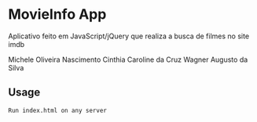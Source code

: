 # MovieInfo App

Aplicativo feito em JavaScript/jQuery que realiza a busca de filmes no site imdb 

Michele Oliveira Nascimento
Cinthia Caroline da Cruz
Wagner Augusto da Silva

## Usage

```bash
Run index.html on any server
```
